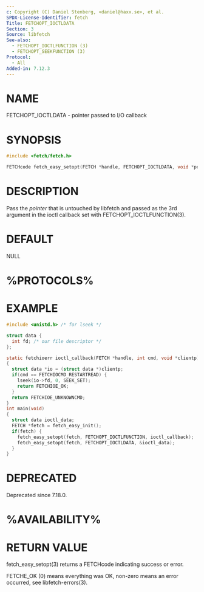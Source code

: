 ```yaml
---
c: Copyright (C) Daniel Stenberg, <daniel@haxx.se>, et al.
SPDX-License-Identifier: fetch
Title: FETCHOPT_IOCTLDATA
Section: 3
Source: libfetch
See-also:
  - FETCHOPT_IOCTLFUNCTION (3)
  - FETCHOPT_SEEKFUNCTION (3)
Protocol:
  - All
Added-in: 7.12.3
---
```


# NAME

FETCHOPT_IOCTLDATA - pointer passed to I/O callback

# SYNOPSIS

~~~c
#include <fetch/fetch.h>

FETCHcode fetch_easy_setopt(FETCH *handle, FETCHOPT_IOCTLDATA, void *pointer);
~~~

# DESCRIPTION

Pass the *pointer* that is untouched by libfetch and passed as the 3rd
argument in the ioctl callback set with FETCHOPT_IOCTLFUNCTION(3).

# DEFAULT

NULL

# %PROTOCOLS%

# EXAMPLE

~~~c
#include <unistd.h> /* for lseek */

struct data {
  int fd; /* our file descriptor */
};

static fetchioerr ioctl_callback(FETCH *handle, int cmd, void *clientp)
{
  struct data *io = (struct data *)clientp;
  if(cmd == FETCHIOCMD_RESTARTREAD) {
    lseek(io->fd, 0, SEEK_SET);
    return FETCHIOE_OK;
  }
  return FETCHIOE_UNKNOWNCMD;
}
int main(void)
{
  struct data ioctl_data;
  FETCH *fetch = fetch_easy_init();
  if(fetch) {
    fetch_easy_setopt(fetch, FETCHOPT_IOCTLFUNCTION, ioctl_callback);
    fetch_easy_setopt(fetch, FETCHOPT_IOCTLDATA, &ioctl_data);
  }
}
~~~

# DEPRECATED

Deprecated since 7.18.0.

# %AVAILABILITY%

# RETURN VALUE

fetch_easy_setopt(3) returns a FETCHcode indicating success or error.

FETCHE_OK (0) means everything was OK, non-zero means an error occurred, see
libfetch-errors(3).
